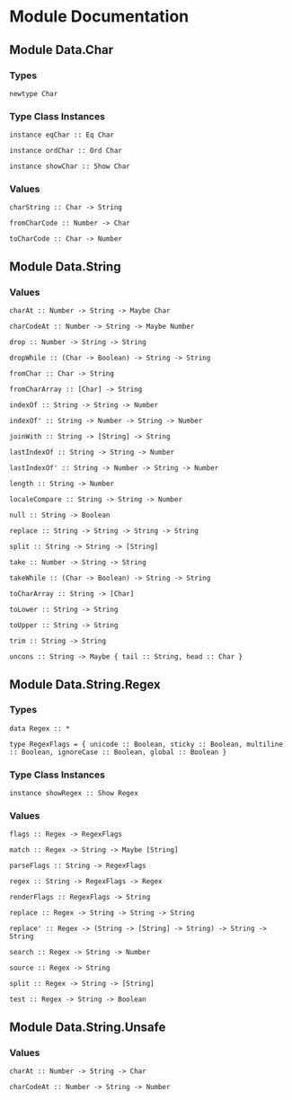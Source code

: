 # Module Documentation

## Module Data.Char

### Types

    newtype Char


### Type Class Instances

    instance eqChar :: Eq Char

    instance ordChar :: Ord Char

    instance showChar :: Show Char


### Values

    charString :: Char -> String

    fromCharCode :: Number -> Char

    toCharCode :: Char -> Number


## Module Data.String

### Values

    charAt :: Number -> String -> Maybe Char

    charCodeAt :: Number -> String -> Maybe Number

    drop :: Number -> String -> String

    dropWhile :: (Char -> Boolean) -> String -> String

    fromChar :: Char -> String

    fromCharArray :: [Char] -> String

    indexOf :: String -> String -> Number

    indexOf' :: String -> Number -> String -> Number

    joinWith :: String -> [String] -> String

    lastIndexOf :: String -> String -> Number

    lastIndexOf' :: String -> Number -> String -> Number

    length :: String -> Number

    localeCompare :: String -> String -> Number

    null :: String -> Boolean

    replace :: String -> String -> String -> String

    split :: String -> String -> [String]

    take :: Number -> String -> String

    takeWhile :: (Char -> Boolean) -> String -> String

    toCharArray :: String -> [Char]

    toLower :: String -> String

    toUpper :: String -> String

    trim :: String -> String

    uncons :: String -> Maybe { tail :: String, head :: Char }


## Module Data.String.Regex

### Types

    data Regex :: *

    type RegexFlags = { unicode :: Boolean, sticky :: Boolean, multiline :: Boolean, ignoreCase :: Boolean, global :: Boolean }


### Type Class Instances

    instance showRegex :: Show Regex


### Values

    flags :: Regex -> RegexFlags

    match :: Regex -> String -> Maybe [String]

    parseFlags :: String -> RegexFlags

    regex :: String -> RegexFlags -> Regex

    renderFlags :: RegexFlags -> String

    replace :: Regex -> String -> String -> String

    replace' :: Regex -> (String -> [String] -> String) -> String -> String

    search :: Regex -> String -> Number

    source :: Regex -> String

    split :: Regex -> String -> [String]

    test :: Regex -> String -> Boolean


## Module Data.String.Unsafe

### Values

    charAt :: Number -> String -> Char

    charCodeAt :: Number -> String -> Number